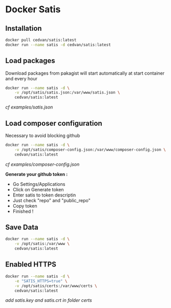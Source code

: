 # Docker Satis

## Installation

```bash
docker pull cedvan/satis:latest
docker run --name satis -d cedvan/satis:latest
```

## Load packages

Download packages from pakagist will start automatically at start container and every hour

```bash
docker run --name satis -d \
    -v /opt/satis/satis.json:/var/www/satis.json \
    cedvan/satis:latest
```
*cf examples/satis.json*

## Load composer configuration

Necessary to avoid blocking github

```bash
docker run --name satis -d \
    -v /opt/satis/composer-config.json:/var/www/composer-config.json \
    cedvan/satis:latest
```
*cf examples/composer-config.json*

**Generate your github token :**

- Go Settings/Applications
- Click on Generate token
- Enter satis to token descriptin
- Just check "repo" and "public_repo"
- Copy token
- Finished !

## Save Data

```bash
docker run --name satis -d \
    -v /opt/satis:/var/www \
    cedvan/satis:latest
```

## Enabled HTTPS

```bash
docker run --name satis -d \
    -e "SATIS_HTTPS=true" \
    -v /opt/satis/certs:/var/www/certs \
    cedvan/satis:latest
```
*add satis.key and satis.crt in folder certs*